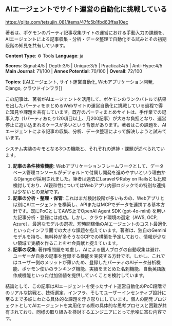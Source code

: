 ## AIエージェントでサイト運営の自動化に挑戦している

https://qiita.com/tetsujin_081/items/47fc5b1fbd63ffaa10ec

著者は、ポケモンのパーティ記事収集サイトの運営における手動入力の課題を、AIエージェントによる記事収集・分析・データ整理で自動化する試みとその初期段階の知見を共有しています。

**Content Type**: ⚙️ Tools
**Language**: ja

**Scores**: Signal:4/5 | Depth:3/5 | Unique:3/5 | Practical:4/5 | Anti-Hype:4/5
**Main Journal**: 71/100 | **Annex Potential**: 70/100 | **Overall**: 72/100

**Topics**: [[AIエージェント, サイト運営自動化, Webアプリケーション開発, Django, クラウドインフラ]]

この記事は、著者がAIエージェントを活用して、ポケモンのランクバトルで結果を出したパーティをまとめるWebサイトの運営自動化に挑戦している過程で得た知見や課題を共有しています。既存のパーティまとめサイトは、手作業での記事入力（1パーティあたり120項目以上、月200記事）が大きな負担となり、運営停止に追い込まれるケースが多いという背景があります。著者はこの課題を、AIエージェントによる記事の収集、分析、データ整理によって解決しようと試みています。

システム実装のキモとなる3つの機能と、それぞれの進捗・課題が述べられています。
1.  **記事の条件検索機能**: Webアプリケーションフレームワークとして、データベース管理コンソールがデフォルトで付属し開発を進めやすいという理由からDjangoが採用されました。筆者は過去にLaravelやRuby on Railsとも比較検討しており、AI親和性についてはWebアプリ内部ロジックでの特別な連携は少ないとの見解です。
2.  **記事の分析・整理・保管**: これはまだ検討段階が多いものの、Webアプリとは別にAIエージェントを構築し、APIまたはMCPでデータを連携する基本方針です。既にPoCとしてAWS上でOpenAI Agent SDK (gpt-4o-mini) を用いた記事分析・登録には成功。しかし、クラウド環境の選定（AWS, GCP, Azure）、最適なモデルの選択、短時間稼働のAIエージェントのコスト最適化といったインフラ面での大きな課題を抱えています。著者は、独自のGeminiモデルを持ち、無料枠が多そうなGCPでの構築を予定しており、情報が少ない領域で実績を作ることを社会貢献と捉えています。
3.  **記事の収集**: 著作権問題を考慮し、AIによる個人ブログの自動収集は避け、ユーザーが自身の記事を登録する機能を実装する方針です。しかし、これではユーザー側のメリットが薄いため、登録したパーティのAIデータ分析機能、ポケモン使いのランキング機能、実績をまとめた名刺機能、自動英語版作成機能といった付加価値を提供していくことを検討しています。

結論として、この記事はAIエージェントを使ったサイト運営自動化のPoC段階でのリアルな挑戦と、技術選定、インフラ、そしてユーザーインセンティブ設計に至るまで多岐にわたる具体的な課題を浮き彫りにしています。個人の開発プロジェクトとしてAIエージェントを実用化する際の具体的な思考プロセスと困難が共有されており、同様の取り組みを検討するエンジニアにとって示唆に富む内容です。